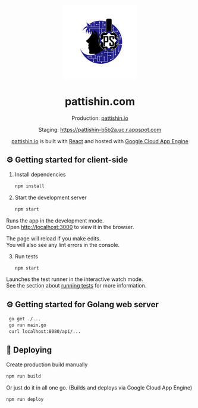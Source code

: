 <div align="center">
  <img alt="Logo" src="https://github.com/pattishin/pattishin/blob/master/src/assets/logo.png" width="200px" />
</div>
<h1 align="center">
   pattishin.com
</h1>
<p align="center">
  Production: <a href="https://pattishin.io" target="_blank"> pattishin.io</a>
</p>
<p align="center">
  Staging: <a href="https://pattishin-b5b2a.uc.r.appspot.com" target="_blank"> https://pattishin-b5b2a.uc.r.appspot.com</a>
</p>
<p align="center">
<a href="https://pattishin.io" target="_blank">pattishin.io</a> is built with <a href="https://reactjs.org/" target="_blank">React</a> and hosted with <a href="https://cloud.google.com/appengine" target="_blank">Google Cloud App Engine</a>
</p>

## ⚙️ Getting started for client-side

1. Install dependencies

   ```sh
   npm install
   ```

2. Start the development server

   ```sh
   npm start
   ```
  Runs the app in the development mode.<br />
  Open [http://localhost:3000](http://localhost:3000) to view it in the browser.

  The page will reload if you make edits.<br />
  You will also see any lint errors in the console.

3. Run tests

   ```sh
   npm start
   ```

  Launches the test runner in the interactive watch mode.<br />
  See the section about [running tests](https://facebook.github.io/create-react-app/docs/running-tests) for more information.

## ⚙️ Getting started for Golang web server
  
  ```sh
   go get ./...
   go run main.go
   curl localhost:8080/api/...
   ```

## 🚀 Deploying

Create production build manually

   ```sh
   npm run build
   ```

Or just do it in all one go. (Builds and deploys via Google Cloud App Engine)

   ```sh
   npm run deploy
   ```
